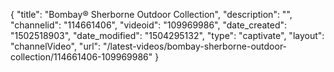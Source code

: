 {
    "title": "Bombay&reg; Sherborne Outdoor Collection",
    "description": "",
    "channelid": "114661406",
    "videoid": "109969986",
    "date_created": "1502518903",
    "date_modified": "1504295132",
    "type": "captivate",
    "layout": "channelVideo",
    "url": "\/latest-videos\/bombay-sherborne-outdoor-collection\/114661406-109969986"
}